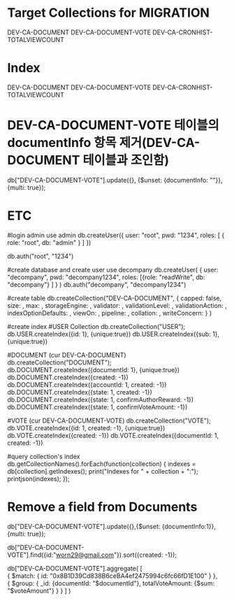 # Target Collections for MIGRATION
DEV-CA-DOCUMENT
DEV-CA-DOCUMENT-VOTE
DEV-CA-CRONHIST-TOTALVIEWCOUNT

# Index
DEV-CA-DOCUMENT
DEV-CA-DOCUMENT-VOTE
DEV-CA-CRONHIST-TOTALVIEWCOUNT

# DEV-CA-DOCUMENT-VOTE 테이블의 documentInfo 항목 제거(DEV-CA-DOCUMENT 테이블과 조인함)
db["DEV-CA-DOCUMENT-VOTE"].update({}, {$unset: {documentInfo: ""}}, {multi: true});

# ETC

#login admin
use admin
db.createUser({
  user: "root",
  pwd: "1234",
  roles: [ { role: "root", db: "admin" } ]
})

db.auth("root", "1234")

#create database and create user
use decompany
db.createUser(
   {
     user: "decompany",
     pwd: "decompany1234",
     roles: [{role: "readWrite", db: "decompany"} ]
   }
)
db.auth("decompany", "decompany1234")

#create table
db.createCollection("DEV-CA-DOCUMENT", { capped: false,
                              size: <number>,
                              max: <number>,
                              storageEngine: <document>,
                              validator: <document>,
                              validationLevel: <string>,
                              validationAction: <string>,
                              indexOptionDefaults: <document>,
                              viewOn: <string>,
                              pipeline: <pipeline>,
                              collation: <document>,
                              writeConcern: <document>} )

 
#create index
#USER Collection
db.createCollection("USER");
db.USER.createIndex({id: 1}, {unique:true})
db.USER.createIndex({sub: 1}, {unique:true})

#DOCUMENT (cur DEV-CA-DOCUMENT)
db.createCollection("DOCUMENT");
db.DOCUMENT.createIndex({documentId: 1}, {unique:true})
db.DOCUMENT.createIndex({created: -1})
db.DOCUMENT.createIndex({accountId: 1, created: -1})
db.DOCUMENT.createIndex({state: 1, created: -1})
db.DOCUMENT.createIndex({state: 1, confirmAuthorReward: -1})
db.DOCUMENT.createIndex({state: 1, confirmVoteAmount: -1})

#VOTE (cur DEV-CA-DOCUMENT-VOTE)
db.createCollection("VOTE");
db.VOTE.createIndex({id: 1, created: -1}, {unique:true})
db.VOTE.createIndex({created: -1})
db.VOTE.createIndex({documentId: 1, created: -1})
 

#query collection's index
 db.getCollectionNames().forEach(function(collection) {
   indexes = db[collection].getIndexes();
   print("Indexes for " + collection + ":");
   printjson(indexes);
});

#  Remove a field from Documents
db["DEV-CA-DOCUMENT-VOTE"].update({},{$unset: {documentInfo:1}},{multi: true});


db["DEV-CA-DOCUMENT-VOTE"].find({id:"worn29@gmail.com"}).sort({created: -1});

db["DEV-CA-DOCUMENT-VOTE"].aggregate(
    [   
        {
            $match: {
              id: "0x8B1D39Cd838B6ceBA4ef2475994c6fc66fD1E100"
            }
        },     
        {
            $group:
            {
                _id: {documentId: "$documentId"},
                totalVoteAmount: {$sum: "$voteAmount"}
            }
        }
    ]
)